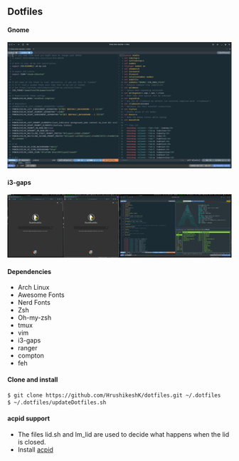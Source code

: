 ## Dotfiles

#### Gnome

![img01](img01.png)

#### i3-gaps

![img03](img03.png)

#### Dependencies
* Arch Linux
* Awesome Fonts
* Nerd Fonts
* Zsh
* Oh-my-zsh
* tmux
* vim
* i3-gaps
* ranger
* compton
* feh

#### Clone and install

```
$ git clone https://github.com/HrushikeshK/dotfiles.git ~/.dotfiles
$ ~/.dotfiles/updateDotfiles.sh
```

#### acpid support
* The files lid.sh and lm_lid are used to decide what happens when the lid is closed.
* Install [acpid](https://wiki.archlinux.org/index.php/acpid)
